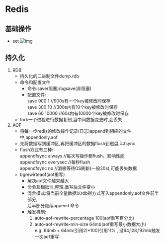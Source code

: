 # Redis

## 基础操作
* set
  ![img](/img/redis-sets.png)

## 持久化

1. RDB
   * 持久化的二进制文件dump.rdb
   * 命令和配置文件
     * 命令:save(阻塞)/bgsave(非阻塞)
     * 配置文件:  
         save 900 1  //900s有一个key被修改时保存  
         save 300 10  //300s内有10个key被修改时保存  
         save 60 10000 //60s内有10000个key被修改时保存
   * fork一个进程进行数据复制,当中间数据变更时,会丢失
2. AOF
   * 将每一步redis的修改操作记录(日志)append到相应的文件中,appendonly.aof
   * 先将数据写到缓冲区,再把缓冲区的数据flush到磁盘,叫fsync
   * flush方式有三种:  
      appendfsync always //每次写操作都flush，影响性能  
      appendfsync everysec //每秒flush  
      appendfsync no //消极等待OS刷新(一般30s),可能丢失数据
   * bgrewirteaof(aof重写)
     * 解决aof文件越来越大
     * 命令互相抵消,整理,重写后文件变小
     * 混合模式:将当前全量数据以rdb得方式写入appendonly.aof文件前半部分,  
     后半部分继续append 命令
     * 触发机制:  
        1. auto-aof-rewrite-percentage 100(aof重写百分比)  
        2. auto-aof-rewrite-min-size 64mb(aof重写最小数据大小)  
        e.g. 64mb + 64mb(引用2)*100(引用1)% , 没64,128,192mb触发一次aof重写